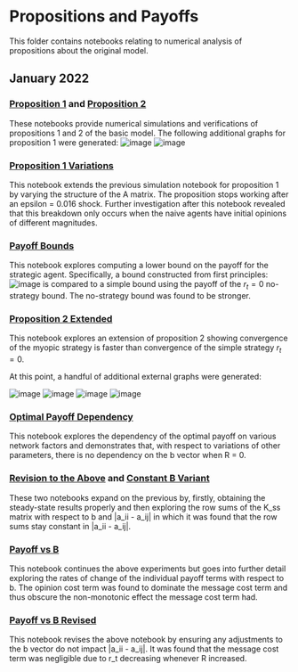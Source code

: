 # Propositions and Payoffs

This folder contains notebooks relating to numerical analysis of propositions about the original model.

## January 2022

### [Proposition 1](https://github.com/jbrightuniverse/strategic_influencer_of_naive_agents/blob/main/propositions_and_payoffs/proposition_1.html) and [Proposition 2](https://github.com/jbrightuniverse/strategic_influencer_of_naive_agents/blob/main/propositions_and_payoffs/proposition_2.html)
These notebooks provide numerical simulations and verifications of propositions 1 and 2 of the basic model. The following additional graphs for proposition 1 were generated:
![image](https://user-images.githubusercontent.com/30967260/174910005-65893bea-9e94-410b-8ace-69af6ad5d1eb.png)
![image](https://user-images.githubusercontent.com/30967260/174910021-7d0dd310-2f79-4954-9bcd-a122986f4549.png)

### [Proposition 1 Variations](https://github.com/jbrightuniverse/strategic_influencer_of_naive_agents/blob/main/propositions_and_payoffs/proposition_1_variations.html)
This notebook extends the previous simulation notebook for proposition 1 by varying the structure of the A matrix. The proposition stops working after an epsilon = 0.016 shock. Further investigation after this notebook revealed that this breakdown only occurs when the naive agents have initial opinions of different magnitudes.

### [Payoff Bounds](https://github.com/jbrightuniverse/strategic_influencer_of_naive_agents/blob/main/propositions_and_payoffs/payoff_bounds.html)
This notebook explores computing a lower bound on the payoff for the strategic agent. Specifically, a bound constructed from first principles:
![image](https://user-images.githubusercontent.com/30967260/174911249-be659a1d-7082-43c7-a0c0-bc2731f07d74.png)
is compared to a simple bound using the payoff of the $r_t = 0$ no-strategy bound. The no-strategy bound was found to be stronger.

### [Proposition 2 Extended](https://github.com/jbrightuniverse/strategic_influencer_of_naive_agents/blob/main/propositions_and_payoffs/proposition_2_extended.html)
This notebook explores an extension of proposition 2 showing convergence of the myopic strategy is faster than convergence of the simple strategy $r_t = 0$.

At this point, a handful of additional external graphs were generated:

![image](https://user-images.githubusercontent.com/30967260/174914129-1cc29951-b725-486f-bc46-2c523a51d493.png)
![image](https://user-images.githubusercontent.com/30967260/174914145-6407de80-0e73-40db-b889-af6c64e0ebe0.png)
![image](https://user-images.githubusercontent.com/30967260/174914164-c0cb6fb7-7887-4bc1-a03a-df48280ce598.png)
![image](https://user-images.githubusercontent.com/30967260/174914199-e08b135b-5274-48ee-9e15-092747e63add.png)

### [Optimal Payoff Dependency](https://github.com/jbrightuniverse/strategic_influencer_of_naive_agents/blob/main/propositions_and_payoffs/optimal_payoff_dependency.html)
This notebook explores the dependency of the optimal payoff on various network factors and demonstrates that, with respect to variations of other parameters, there is no dependency on the b vector when R = 0.

### [Revision to the Above](https://github.com/jbrightuniverse/strategic_influencer_of_naive_agents/blob/main/propositions_and_payoffs/optimal_payoff_dependency_steady_state.html) and [Constant B Variant](https://github.com/jbrightuniverse/strategic_influencer_of_naive_agents/blob/main/propositions_and_payoffs/constant_b.html)
These two notebooks expand on the previous by, firstly, obtaining the steady-state results properly and then exploring the row sums of the K_ss matrix with respect to b and |a_ii - a_ij| in which it was found that the row sums stay constant in |a_ii - a_ij|.

### [Payoff vs B](https://github.com/jbrightuniverse/strategic_influencer_of_naive_agents/blob/main/propositions_and_payoffs/payoff_vs_b.html)
This notebook continues the above experiments but goes into further detail exploring the rates of change of the individual payoff terms with respect to b. The opinion cost term was found to dominate the message cost term and thus obscure the non-monotonic effect the message cost term had.

### [Payoff vs B Revised](https://github.com/jbrightuniverse/strategic_influencer_of_naive_agents/blob/main/propositions_and_payoffs/payoff_vs_b_revised.html)
This notebook revises the above notebook by ensuring any adjustments to the b vector do not impact |a_ii - a_ij|. It was found that the message cost term was negligible due to r_t decreasing whenever R increased.
